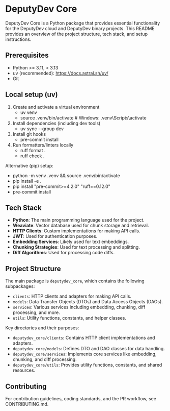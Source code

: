 # DeputyDev Core

DeputyDev Core is a Python package that provides essential functionality for the DeputyDev cloud and DeputyDev binary projects. This README provides an overview of the project structure, tech stack, and setup instructions.

## Prerequisites

- Python >= 3.11, < 3.13
- uv (recommended): https://docs.astral.sh/uv/
- Git

## Local setup (uv)

1) Create and activate a virtual environment
   - uv venv
   - source .venv/bin/activate  # Windows: .venv\\Scripts\\activate
2) Install dependencies (including dev tools)
   - uv sync --group dev
3) Install git hooks
   - pre-commit install
4) Run formatters/linters locally
   - ruff format .
   - ruff check .

Alternative (pip) setup:
- python -m venv .venv && source .venv/bin/activate
- pip install -e .
- pip install "pre-commit>=4.2.0" "ruff==0.12.0"
- pre-commit install

## Tech Stack

- **Python**: The main programming language used for the project.
- **Weaviate**: Vector database used for chunk storage and retrieval.
- **HTTP Clients**: Custom implementations for making API calls.
- **JWT**: Used for authentication purposes.
- **Embedding Services**: Likely used for text embeddings.
- **Chunking Strategies**: Used for text processing and splitting.
- **Diff Algorithms**: Used for processing code diffs.

## Project Structure

The main package is `deputydev_core`, which contains the following subpackages:

- `clients`: HTTP clients and adapters for making API calls.
- `models`: Data Transfer Objects (DTOs) and Data Access Objects (DAOs).
- `services`: Various services including embedding, chunking, diff processing, and more.
- `utils`: Utility functions, constants, and helper classes.

Key directories and their purposes:

- `deputydev_core/clients`: Contains HTTP client implementations and adapters.
- `deputydev_core/models`: Defines DTO and DAO classes for data handling.
- `deputydev_core/services`: Implements core services like embedding, chunking, and diff processing.
- `deputydev_core/utils`: Provides utility functions, constants, and shared resources.

## Contributing

For contribution guidelines, coding standards, and the PR workflow, see CONTRIBUTING.md.
